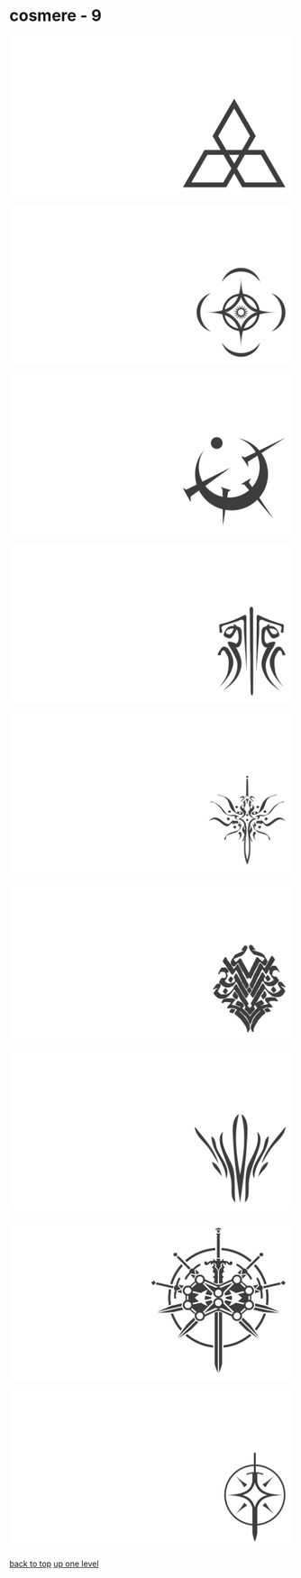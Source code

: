 # cosmere - 9
[![cosmere_ghostbloods.png](https://raw.githubusercontent.com/buckmanc/wallpapers/main/terminal/grey%20on%20alpha/little/cosmere/cosmere_ghostbloods.png "cosmere_ghostbloods.png")](https://raw.githubusercontent.com/buckmanc/wallpapers/main/terminal/grey%20on%20alpha/little/cosmere/cosmere_ghostbloods.png)

[![cosmere.png](https://raw.githubusercontent.com/buckmanc/wallpapers/main/terminal/grey%20on%20alpha/little/cosmere/cosmere.png "cosmere.png")](https://raw.githubusercontent.com/buckmanc/wallpapers/main/terminal/grey%20on%20alpha/little/cosmere/cosmere.png)

[![mistborn_atium.png](https://raw.githubusercontent.com/buckmanc/wallpapers/main/terminal/grey%20on%20alpha/little/cosmere/mistborn_atium.png "mistborn_atium.png")](https://raw.githubusercontent.com/buckmanc/wallpapers/main/terminal/grey%20on%20alpha/little/cosmere/mistborn_atium.png)

[![stormlight_glyph_kholin.png](https://raw.githubusercontent.com/buckmanc/wallpapers/main/terminal/grey%20on%20alpha/little/cosmere/stormlight_glyph_kholin.png "stormlight_glyph_kholin.png")](https://raw.githubusercontent.com/buckmanc/wallpapers/main/terminal/grey%20on%20alpha/little/cosmere/stormlight_glyph_kholin.png)

[![stormlight_glyph_roshar.png](https://raw.githubusercontent.com/buckmanc/wallpapers/main/terminal/grey%20on%20alpha/little/cosmere/stormlight_glyph_roshar.png "stormlight_glyph_roshar.png")](https://raw.githubusercontent.com/buckmanc/wallpapers/main/terminal/grey%20on%20alpha/little/cosmere/stormlight_glyph_roshar.png)

[![stormlight_glyph_thath_justice.png](https://raw.githubusercontent.com/buckmanc/wallpapers/main/terminal/grey%20on%20alpha/little/cosmere/stormlight_glyph_thath_justice.png "stormlight_glyph_thath_justice.png")](https://raw.githubusercontent.com/buckmanc/wallpapers/main/terminal/grey%20on%20alpha/little/cosmere/stormlight_glyph_thath_justice.png)

[![stormlight_glyph_truthwatchers.png](https://raw.githubusercontent.com/buckmanc/wallpapers/main/terminal/grey%20on%20alpha/little/cosmere/stormlight_glyph_truthwatchers.png "stormlight_glyph_truthwatchers.png")](https://raw.githubusercontent.com/buckmanc/wallpapers/main/terminal/grey%20on%20alpha/little/cosmere/stormlight_glyph_truthwatchers.png)

[![stormlight.png](https://raw.githubusercontent.com/buckmanc/wallpapers/main/terminal/grey%20on%20alpha/little/cosmere/stormlight.png "stormlight.png")](https://raw.githubusercontent.com/buckmanc/wallpapers/main/terminal/grey%20on%20alpha/little/cosmere/stormlight.png)

[![stormlight_simple.png](https://raw.githubusercontent.com/buckmanc/wallpapers/main/terminal/grey%20on%20alpha/little/cosmere/stormlight_simple.png "stormlight_simple.png")](https://raw.githubusercontent.com/buckmanc/wallpapers/main/terminal/grey%20on%20alpha/little/cosmere/stormlight_simple.png)



[back to top](#)
[up one level](/terminal/grey%20on%20alpha/little/README.MD)
